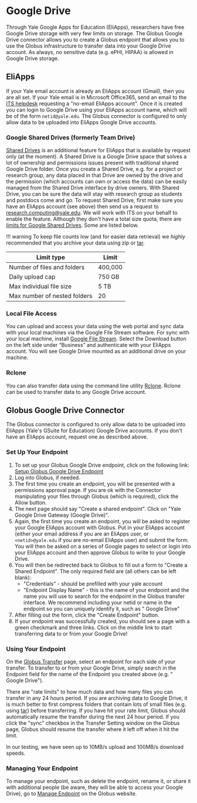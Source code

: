 # Google Drive

Through Yale Google Apps for Education (EliApps), researchers have free Google Drive storage with very few limits on storage. The Globus Google Drive connector allows you to create a Globus endpoint that allows you to use the Globus infrastructure to transfer data into your Google Drive account. As always, no sensitive data (e.g. ePHI, HIPAA) is allowed in Google Drive storage.

## EliApps

If your Yale email account is already an EliApps account (Gmail), then you are all set. If your Yale email is in Microsoft Office365, send an email to the [ITS helpdesk](mailto:helpdesk@yale.edu) requesting a "no-email EliApps account". Once it is created you can login to Google Drive using your EliApps account name, which will be of the form `netid@yale.edu`. The Globus connector is configured to only allow data to be uploaded into EliApps Google Drive accounts.

### Google Shared Drives (formerly Team Drive)

[Shared Drives](https://gsuite.google.com/learning-center/products/drive/get-started-team-drive/#!/) is an additional feature for EliApps that is available by request only (at the moment). A Shared Drive is a Google Drive space that solves a lot of ownership and permissions issues present with traditional shared Google Drive folder. Once you create a Shared Drive, e.g. for a project or research group, any data placed in that Drive are owned by the drive and the permission (which accounts can own or access the data) can be easily managed from the Shared Drive interface by drive owners. With Shared Drive, you can be sure the data will stay with research group as students and postdocs come and go. To request Shared Drive, first make sure you have an EliApps account (see above) then send us a request to research.computing@yale.edu. We will work with ITS on your behalf to enable the feature. Although they don't have a total size quota, there are [limits for Google Shared Drives](https://support.google.com/a/answer/7338880?hl=en). Some are listed below.

!!! warning
     To keep file counts low (and for easier data retrieval) we *highly* recommended that you archive your data using zip or [tar](/online-tutorials/#how-create-and-extract-a-tar-or-targz-archive).

| Limit type                                | Limit   |
|-------------------------------------------|---------|
| Number of files and folders               | 400,000 |
| Daily upload cap                          | 750 GB  |
| Max individual file size                  | 5 TB    |
| Max number of nested folders              | 20      |

### Local File Access

You can upload and access your data using the web portal and sync data with your local machines via the Google File Stream software. For sync with your local machine, install [Google File Stream](https://www.google.com/drive/download/). Select the Download button on the left side under “Business” and authenticate with your EliApps account. You will see Google Drive mounted as an additional drive on your machine.

### Rclone

You can also transfer data using the command line utility [Rclone](/clusters-at-yale/data/transfer/#rclone). Rclone can be used to transfer data to any Google Drive account.

## Globus Google Drive Connector

The Globus connector is configured to only allow data to be uploaded into EliApps (Yale's GSuite for Education) Google Drive accounts. If you don't have an EliApps account, request one as described above.

### Set Up Your Endpoint

1. To set up your Globus Google Drive endpoint, click on the following link: [Setup Globus Google Drive Endpoint](https://collections.globus.org/systems?client_id=4c133fd7-3dd6-4dee-8726-b3111a3429a5)
1. Log into Globus, if needed.
1. The first time you create an endpoint, you will be presented with a permissions approval page. If you are ok with the Connector manipulating your files through Globus (which is required), click the Allow button.
1. The next page should say "Create a shared endpoint". Click on "Yale Google Drive Gateway (Google Drive)".
1. Again, the first time you create an endpoint, you will be asked to register your Google EliApps account with Globus. Put in your EliApps account (either your email address if you are an EliApps user, or `<netid>@yale.edu` if you are no-email EliApps user) and submit the form. You will then be asked on a series of Google pages to select or login into your EliApps account and then approve Globus to write to your Google Drive.
1. You will then be redirected back to Globus to fill out a form to "Create a Shared Endpoint". The only required field are (all others can be left blank):
    * "Credentials" - should be prefilled with your yale account
    * "Endpoint Display Name" - this is the name of your endpoint and the name you will use to search for the endpoint in the Globus transfer interface. We recommend including your netid or name in the endpoint so you can uniquely identify it, such as "<netid> Google Drive"
1. After filling out the form, click the "Create Endpoint" button.
1. If your endpoint was successfully created, you should see a page with a green checkmark and three links. Click on the middle link to start transferring data to or from your Google Drive!

### Using Your Endpoint

On the [Globus Transfer](https://www.globus.org/app/transfer) page, select an endpoint for each side of your transfer. To transfer to or from your Google Drive, simply search in the Endpoint field for the name of the Endpoint you created above (e.g. "<netid> Google Drive").

There are "rate limits" to how much data and how many files you can transfer in any 24 hours period. If you are archiving data to Google Drive, it is much better to first compress folders that contain lots of small files (e.g. using [tar](/online-tutorials)) before transferring. If you have hit your rate limit, Globus should automatically resume the transfer during the next 24 hour period. If you click the "sync" checkbox in the Transfer Setting window on the Globus page, Globus should resume the transfer where it left off when it hit the limit.

In our testing, we have seen up to 10MB/s upload and 100MB/s download speeds.

### Managing Your Endpoint

To manage your endpoint, such as delete the endpoint, rename it, or share it with additional people (be aware, they will be able to access your Google Drive), go to [Manage Endpoint](https://www.globus.org/app/endpoints) on the Globus website.